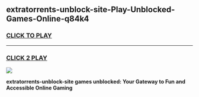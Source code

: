 
## extratorrents-unblock-site-Play-Unblocked-Games-Online-q84k4
<h3>
<a href="https://premium76.site?title=extratorrents-unblock-site&ref=25A">CLICK TO PLAY</a></h3>
<hr>

<h3>
<a href="https://premium76.site?title=extratorrents-unblock-site&ref=25A">CLICK 2 PLAY</a>
  
</h3>

<a href="https://premium76.site?title=extratorrents-unblock-site&ref=25A"><img src="https://clearcache.store/games.png"></a>


**extratorrents-unblock-site games unblocked: Your Gateway to Fun and Accessible Online Gaming**
